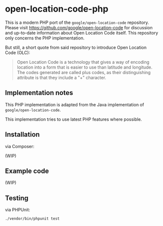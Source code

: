 # open-location-code-php
This is a modern PHP port of the `google/open-location-code` repository. Please visit https://github.com/google/open-location-code for discussion and up-to-date information about Open Location Code itself. This repository only concerns the PHP implementation.

But still, a short quote from said repository to introduce Open Location Code (OLC):

> Open Location Code is a technology that gives a way of encoding location into a form that is easier to use than latitude and longitude. The codes generated are called plus codes, as their distinguishing attribute is that they include a "+" character.

## Implementation notes
This PHP implementation is adapted from the Java implementation of `google/open-location-code`.

This implementation tries to use latest PHP features where possible.

## Installation
via Composer:

(WIP)

## Example code
(WIP)

## Testing
via PHPUnit:

```sh
./vendor/bin/phpunit test
```
